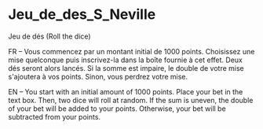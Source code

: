 # Jeu_de_des_S_Neville

Jeu de dés (Roll the dice)

FR – Vous commencez par un montant initial de 1000 points. Choisissez une mise quelconque puis inscrivez-la dans la boîte fournie à cet effet. Deux dés seront alors lancés. Si la somme est impaire, le double de votre mise s'ajoutera à vos points. Sinon, vous perdrez votre mise. 

EN – You start with an initial amount of 1000 points. Place your bet in the text box. Then, two dice will roll at random. If the sum is uneven, the double of your bet will be added to your points. Otherwise, your bet will be subtracted from your points.   
